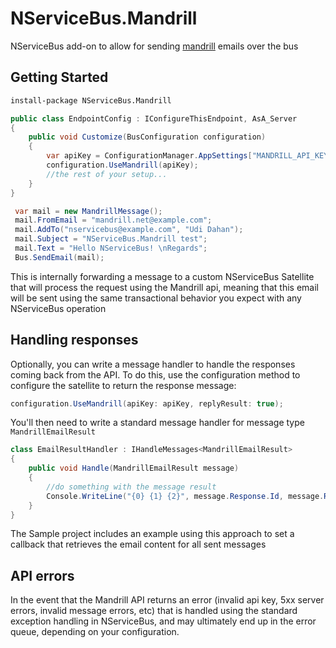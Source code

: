 # NServiceBus.Mandrill
NServiceBus add-on to allow for sending [mandrill](https://mandrillapp.com/api/docs/) emails over the bus


## Getting Started

```ps
install-package NServiceBus.Mandrill
```

```cs
public class EndpointConfig : IConfigureThisEndpoint, AsA_Server
{
    public void Customize(BusConfiguration configuration)
    {
        var apiKey = ConfigurationManager.AppSettings["MANDRILL_API_KEY"]; //load your api key from somewhere
        configuration.UseMandrill(apiKey);
        //the rest of your setup...
    }
}

```

```cs
 var mail = new MandrillMessage();
 mail.FromEmail = "mandrill.net@example.com";
 mail.AddTo("nservicebus@example.com", "Udi Dahan");
 mail.Subject = "NServiceBus.Mandrill test";
 mail.Text = "Hello NServiceBus! \nRegards";
 Bus.SendEmail(mail);
```


This is internally forwarding a message to a custom NServiceBus Satellite that will process the request using the Mandrill api, meaning that this email will be sent using the same transactional behavior you expect with any NServiceBus operation

## Handling responses

Optionally, you can write a message handler to handle the responses coming back from the API. To do this, use the configuration method to configure the satellite to return the response message:

```cs
configuration.UseMandrill(apiKey: apiKey, replyResult: true);
```

You'll then need to write a standard message handler for message type `MandrillEmailResult`

```cs
class EmailResultHandler : IHandleMessages<MandrillEmailResult>
{
    public void Handle(MandrillEmailResult message)
    {
        //do something with the message result
        Console.WriteLine("{0} {1} {2}", message.Response.Id, message.Response.Status, message.Response.Email);
    }
}
```

The Sample project includes an example using this approach to set a callback that retrieves the email content for all sent messages

## API errors

In the event that the Mandrill API returns an error (invalid api key, 5xx server errors, invalid message errors, etc) that is handled using the standard exception handling in NServiceBus, and may ultimately end up in the error queue, depending on your configuration. 
